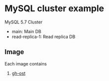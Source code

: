 MySQL cluster example
===

MySQL 5.7 Cluster
* main: Main DB
* read-replica-1: Read replica DB


Image
---
Each image contains
1. [gh-ost](https://github.com/github/gh-ost)
